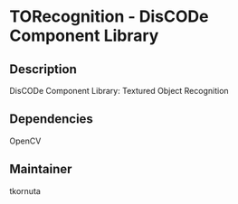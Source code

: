 TORecognition - DisCODe Component Library
=========================================

Description
-----------

DisCODe Component Library: Textured Object Recognition

Dependencies
------------

OpenCV

Maintainer
----------

tkornuta
